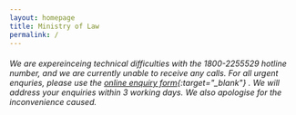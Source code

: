 ```yaml
---
layout: homepage
title: Ministry of Law
permalink: /
---
```

<!-- Type your notification here - the notification bar will not appear if this is empty. For other changes, refer to _data/homepage.yml to edit the homepage -->
###### We are expereinceing technical difficulties with the 1800-2255529 hotline number, and we are currently unable to receive any calls. For all urgent enquries, please use the [online enquiry form](https://www.mlaw.gov.sg/eservices/enquiry/){:target="_blank"} . We will address your enquiries within 3 working days. We also apologise for the inconvenience caused.

